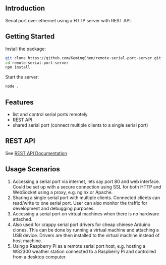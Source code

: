 ## Introduction

Serial port over ethernet using a HTTP server with REST API.
## Getting Started

Install the package:
```bash
git clone https://github.com/KemingChen/remote-serial-port-server.git
cd remote-serial-port-server
npm install
```

Start the server:
```bash
node .
```

## Features

* list and control serial ports remotely
* REST API
* shared serial port (connect multiple clients to a single serial port)

## REST API

See [REST API Documentation](API.md)

## Usage Scenarios

1. Accessing a serial port via internet, lets say port 80 and web interface. Could be set up with a secure connection using SSL for both HTTP and WebSocket using a proxy, e.g. nginx or Apache.
2. Sharing a single serial port with multiple clients. Connected clients can read/write to one serial port. User can also monitor the traffic for development and debugging purposes.
3. Accessing a serial port on virtual machines when there is no hardware attached.
4. Also used for crappy serial port drivers for cheap chinese Arduino clones. This can be done by running a virtual machine and attaching a USB device. Drivers are then installed to the virtual machine instead of host machine.
5. Using a Raspberry Pi as a remote serial port host, e.g. hosting a WS2300 weather station connected to a Raspberry Pi and controlled from a desktop computer.
